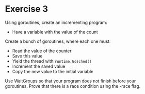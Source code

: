 # Exercise 3

Using goroutines, create an incrementing program:

-   Have a variable with the value of the count

Create a bunch of goroutines, where each one must:

-   Read the value of the counter
-   Save this value
-   Yield the thread with `runtime.Gosched()`
-   Increment the saved value
-   Copy the new value to the initial variable

Use WaitGroups so that your program does not finish before your goroutines.
Prove that there is a race condition using the -race flag.
